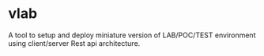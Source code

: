 # vlab
A tool to setup and deploy miniature version of LAB/POC/TEST environment using client/server Rest api architecture.
